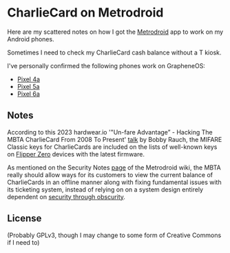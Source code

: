 # CharlieCard on Metrodroid

Here are my scattered notes on how I got the [Metrodroid](https://www.metrodroid.org/metrodroid/)
app to work on my Android phones.

Sometimes I need to check my CharlieCard cash balance without a T kiosk.

I've personally confirmed the following phones work on GrapheneOS:
* [Pixel 4a](https://en.wikipedia.org/wiki/Pixel_4a)
* [Pixel 5a](https://en.wikipedia.org/wiki/Pixel_5a)
* [Pixel 6a](https://en.wikipedia.org/wiki/Pixel_6a)

## Notes

According to this 2023 hardwear&period;io '"Un-fare Advantage” - Hacking The
MBTA CharlieCard From 2008 To Present' [talk](https://www.youtube.com/watch?v=me6FyrDRlD4)
by Bobby Rauch, the MIFARE Classic keys for CharlieCards are included on the
lists of well-known keys on [Flipper Zero](https://en.wikipedia.org/wiki/Flipper_Zero)
devices with the latest firmware.

As mentioned on the Security Notes [page](https://github.com/metrodroid/metrodroid/wiki/Security-Notes)
of the Metrodroid wiki, the MBTA really should allow ways for its customers to
view the current balance of CharlieCards in an offline manner along with fixing
fundamental issues with its ticketing system, instead of relying on on a system
design entirely dependent on
[security through obscurity](https://en.wikipedia.org/wiki/Security_through_obscurity).

## License

(Probably GPLv3, though I may change to some form of Creative Commons if I need to)

